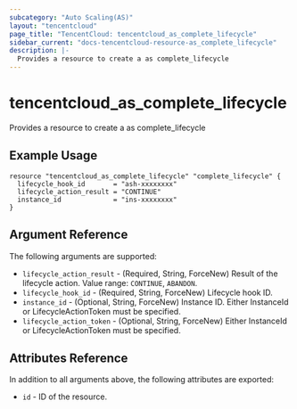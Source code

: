 ```yaml
---
subcategory: "Auto Scaling(AS)"
layout: "tencentcloud"
page_title: "TencentCloud: tencentcloud_as_complete_lifecycle"
sidebar_current: "docs-tencentcloud-resource-as_complete_lifecycle"
description: |-
  Provides a resource to create a as complete_lifecycle
---
```


# tencentcloud_as_complete_lifecycle

Provides a resource to create a as complete_lifecycle

## Example Usage

```hcl
resource "tencentcloud_as_complete_lifecycle" "complete_lifecycle" {
  lifecycle_hook_id       = "ash-xxxxxxxx"
  lifecycle_action_result = "CONTINUE"
  instance_id             = "ins-xxxxxxxx"
}
```

## Argument Reference

The following arguments are supported:

* `lifecycle_action_result` - (Required, String, ForceNew) Result of the lifecycle action. Value range: `CONTINUE`, `ABANDON`.
* `lifecycle_hook_id` - (Required, String, ForceNew) Lifecycle hook ID.
* `instance_id` - (Optional, String, ForceNew) Instance ID. Either InstanceId or LifecycleActionToken must be specified.
* `lifecycle_action_token` - (Optional, String, ForceNew) Either InstanceId or LifecycleActionToken must be specified.

## Attributes Reference

In addition to all arguments above, the following attributes are exported:

* `id` - ID of the resource.



